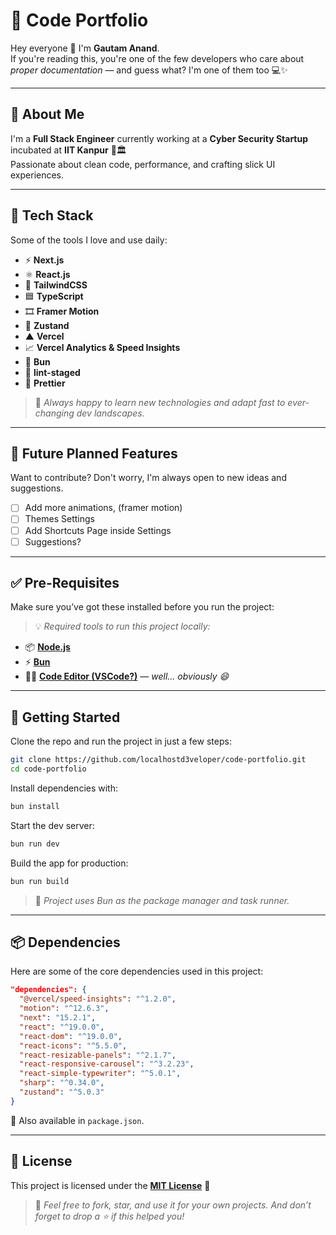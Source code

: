 # 🚀 Code Portfolio

Hey everyone 👋 I'm **Gautam Anand**.  
If you're reading this, you're one of the few developers who care about _proper documentation_ — and guess what? I'm one of them too 💻✨

---

## 👤 About Me

I'm a **Full Stack Engineer** currently working at a **Cyber Security Startup** incubated at **IIT Kanpur** 🔐🏛️  
Passionate about clean code, performance, and crafting slick UI experiences.

---

## 🧠 Tech Stack

Some of the tools I love and use daily:

- ⚡ **Next.js**
- ⚛️ **React.js**
- 🎨 **TailwindCSS**
- 🟦 **TypeScript**
- 🎞️ **Framer Motion**
- 🐻 **Zustand**
- ▲ **Vercel**
- 📈 **Vercel Analytics & Speed Insights**
- 🐰 **Bun**
- 🧹 **lint-staged**
- 🧼 **Prettier**

> 📌 _Always happy to learn new technologies and adapt fast to ever-changing dev landscapes._

---

## 🚀 Future Planned Features

Want to contribute? Don't worry, I'm always open to new ideas and suggestions.

- [ ] Add more animations, (framer motion)
- [ ] Themes Settings
- [ ] Add Shortcuts Page inside Settings
- [ ] Suggestions?

---

## ✅ Pre-Requisites

Make sure you’ve got these installed before you run the project:

> 💡 _Required tools to run this project locally:_

- 📦 [**Node.js**](https://nodejs.org/en/download/)
- ⚡ [**Bun**](https://bun.sh/)
- 🧑‍💻 [**Code Editor (VSCode?)**](https://code.visualstudio.com/) — _well... obviously 😄_

---

## 🚀 Getting Started

Clone the repo and run the project in just a few steps:

```bash
git clone https://github.com/localhostd3veloper/code-portfolio.git
cd code-portfolio
```

Install dependencies with:

```bash
bun install
```

Start the dev server:

```bash
bun run dev
```

Build the app for production:

```bash
bun run build
```

> 🔧 _Project uses Bun as the package manager and task runner._

---

## 📦 Dependencies

Here are some of the core dependencies used in this project:

```json
"dependencies": {
  "@vercel/speed-insights": "^1.2.0",
  "motion": "^12.6.3",
  "next": "15.2.1",
  "react": "^19.0.0",
  "react-dom": "^19.0.0",
  "react-icons": "^5.5.0",
  "react-resizable-panels": "^2.1.7",
  "react-responsive-carousel": "^3.2.23",
  "react-simple-typewriter": "^5.0.1",
  "sharp": "^0.34.0",
  "zustand": "^5.0.3"
}
```

📁 Also available in `package.json`.


---

## 🪪 License

This project is licensed under the [**MIT License**](https://github.com/localhostd3veloper/code-portfolio/blob/main/LICENSE) 📝

> 💬 _Feel free to fork, star, and use it for your own projects. And don’t forget to drop a ⭐ if this helped you!_
